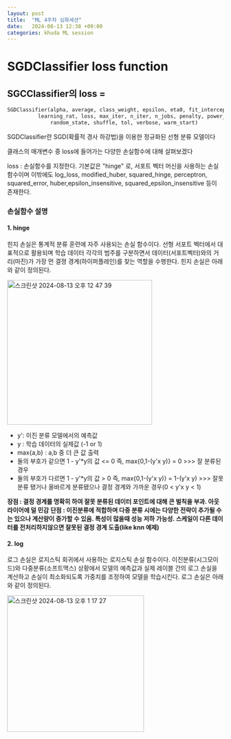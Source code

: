 ```yaml
---
layout: post
title:  "ML 4주차 심화세션"
date:   2024-08-13 12:38 +09:00
categories: khuda ML session
---
```


# SGDClassifier loss function

## SGCClassifier의 loss = 

```python
SGDClassifier(alpha, average, class_weight, epsilon, eta0, fit_intercept, l1_ratio, 
	      learning_rat, loss, max_iter, n_iter, n_jobs, penalty, power_t, 
              random_state, shuffle, tol, verbose, warm_start)
```

SGDClassifier란 SGD(확률적 경사 하강법)을 이용한 정규화된 선형 분류 모델이다

  
클래스의 매개변수 중 loss에 들어가는 다양한 손실함수에 대해 살펴보겠다

  
loss : 손실함수를 지정한다. 기본값은 "hinge" 로, 서포트 벡터 머신을 사용하는 손실함수이며
       이밖에도 log_loss, modified_huber, squared_hinge, perceptron, squared_error, huber,epsilon_insensitive, squared_epsilon_insensitive 등이 존재한다.

       
### 손실함수 설명
#### 1. hinge
  힌지 손실은 통계적 분류 훈련에 자주 사용되는 손실 함수이다. 선형 서포트 벡터에서 대표적으로 활용되며 학습 데이터 각각의 범주를 구분하면서 데이터(서포트벡터)와의 거리(마진)가 가장 먼 결졍 경계(하이퍼플레인)를 찾는 역할을 수행한다. 
힌지 손실은 아래와 같이 정의된다.

  
<img width="337" alt="스크린샷 2024-08-13 오후 12 47 39" src="https://github.com/user-attachments/assets/5fd67ca8-8f6c-4d5f-84d3-8b71752f2258">


  
* y': 이진 분류 모델에서의 예측값
* y : 학습 데이터의 실제값 (-1 or 1)
* max{a,b} : a,b 중 더 큰 값 출력
* 둘의 부호가 같으면 1 - y'*y의 값 <= 0 즉, max{0,1-(y'x y)} = 0 >>> 잘 분류된 경우
* 둘의 부호가 다르면 1 - y'*y의 값 > 0 즉,  max{0,1-(y'x y)} = 1-(y'x y) >>> 잘못 분류 됐거나 올바르게 분류됐으나 결정 경계와 가까운 경우(0 < y'x y < 1)


  
**장점 : 결정 경계를 명확히 하여 잘못 분류된 데이터 포인트에 대해 큰 벌칙을 부과. 아웃라이어에 덜 민감**
**단점 : 이진분류에 적합하며 다중 분류 시에는 다양한 전략이 추가될 수는 있으나 계산량이 증가할 수 있음. 특성이 많을때 성능 저하 가능성. 스케일이 다른 데이터를 전처리하지않으면 잘못된 결정 경계 도출(like knn 예제)**

#### 2. log
  로그 손실은 로지스틱 회귀에서 사용하는 로지스틱 손실 함수이다. 
  이진분류(시그모이드)와 다중분류(소프트맥스) 상황에서 모델의 예측값과 실제 레이블 간의 로그 손실을 계산하고 손실이 최소화되도록 가중치를 조정하여 모델을 학습시킨다.
  로그 손실은 아래와 같이 정의된다.

  
<img width="318" alt="스크린샷 2024-08-13 오후 1 17 27" src="https://github.com/user-attachments/assets/f5d43a52-808b-492a-a30e-e1931bcde1ad">
